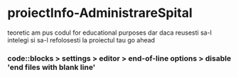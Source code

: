 # proiectInfo-AdministrareSpital
teoretic am pus codul for educational purposes dar daca reusesti sa-l intelegi si sa-l refolosesti la proiectul tau go ahead

<h3>code::blocks > settings > editor > end-of-line options > disable 'end files with blank line'</h3>
